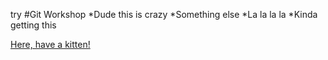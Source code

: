 try
#Git Workshop
*Dude this is crazy
*Something else
*La la la la
*Kinda getting this

<a href="http://placekitten.com/300/300">Here, have a kitten!</a>
